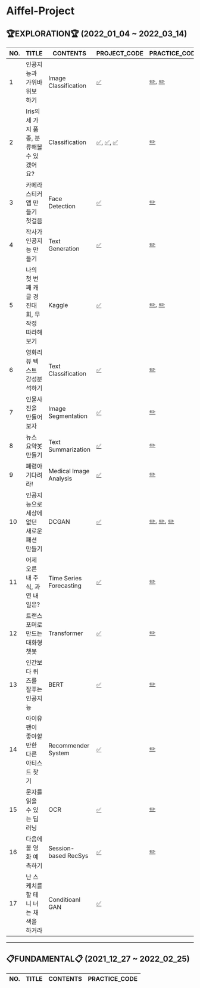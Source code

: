  # Aiffel-Project
 
 ## 🏆EXPLORATION🏆 (2022_01_04 ~ 2022_03_14)

| NO. | TITLE | CONTENTS | PROJECT_CODE | PRACTICE_CODE |
| ----- | ---------------------- | ---------------------- |----- |----- |
| 1 | 인공지능과 가위바위보 하기 |  Image Classification | [✅](https://github.com/junnnn-a/Aiffel-Project/blob/main/Exploration/%5BEX_01%5Drock_scissor_paper/%5BEX_01%5DRock_Scissor_paper.ipynb)| [✏️](https://github.com/junnnn-a/Aiffel-Project/blob/main/Exploration/%5BEX_01%5Drock_scissor_paper/%5BEX_01%5DRockSicssorpaper(practice).ipynb), [✏️](https://github.com/junnnn-a/Aiffel-Project/blob/main/Exploration/%5BEX_01%5Drock_scissor_paper/%5BE_01%5DRockSicssorpaper(failed).ipynb) |
| 2 | Iris의 세 가지 품종, 분류해볼 수 있겠어요? | Classification | [✅](https://github.com/junnnn-a/Aiffel-Project/blob/main/Exploration/%5BEX_02%5D_Iris/%5BEX_02%5D_load_digits_01.ipynb), [✅](https://github.com/junnnn-a/Aiffel-Project/blob/main/Exploration/%5BEX_02%5D_Iris/%5BEX_02%5D_load_wine_02.ipynb), [✅](https://github.com/junnnn-a/Aiffel-Project/blob/main/Exploration/%5BEX_02%5D_Iris/%5BEX_03%5D_load_breast_cancer_03.ipynb) | [✏️](https://github.com/junnnn-a/Aiffel-Project/blob/main/Exploration/%5BEX_02%5D_Iris/%5BEX_02%5DIris(practice).ipynb)|
| 3 | 카메라 스티커앱 만들기 첫걸음 | Face Detection | [✅](https://github.com/junnnn-a/Aiffel-Project/blob/main/Exploration/%5BEX_03%5DFace_sticker/%5BEX_03%5DFace_Sticker.ipynb)| [✏️](https://github.com/junnnn-a/Aiffel-Project/blob/main/Exploration/%5BEX_03%5DFace_sticker/%5BEX_03%5DFace_Sticker(practice).ipynb)|
| 4 | 작사가 인공지능 만들기 | Text Generation | [✅](https://github.com/junnnn-a/Aiffel-Project/blob/main/Exploration/%5BEX_04%5DMake_lyricist/%5BEX_04%5DMake_a_lyricist.ipynb)| [✏️](https://github.com/junnnn-a/Aiffel-Project/blob/main/Exploration/%5BEX_04%5DMake_lyricist/%5BEX_04%5DMake_a_lyricist(practice).ipynb)|
| 5 | 나의 첫 번째 캐글 경진대회, 무작정 따라해보기 | Kaggle | [✅](https://github.com/junnnn-a/Aiffel-Project/blob/main/Exploration/%5BEX_05%5DKaggle/%5BEX_05%5DKaggle2.ipynb)| [✏️](https://github.com/junnnn-a/Aiffel-Project/blob/main/Exploration/%5BEX_05%5DKaggle/%5BEX_05%5DKaggle1(practice).ipynb), [✏️](https://github.com/junnnn-a/Aiffel-Project/blob/main/Exploration/%5BEX_05%5DKaggle/%5BEX_05%5DKaggle3(practice).ipynb)|
| 6 | 영화리뷰 텍스트 감성분석하기 | Text Classification | [✅](https://github.com/junnnn-a/Aiffel-Project/blob/main/Exploration/%5BEX_06%5DMovie_Review/%5BEX_06%5DMovie_Review.ipynb)| [✏️](https://github.com/junnnn-a/Aiffel-Project/blob/main/Exploration/%5BEX_06%5DMovie_Review/%5BEX_06%5DMovie_Review(practice).ipynb)|
| 7 | 인물사진을 만들어 보자 |  Image Segmentation | [✅](https://github.com/junnnn-a/Aiffel-Project/blob/main/Exploration/%5BEX_07%5DMake_human_segmentation/%5BEX_07%5DMake_human_segmentation.ipynb)| [✏️](https://github.com/junnnn-a/Aiffel-Project/blob/main/Exploration/%5BEX_07%5DMake_human_segmentation/%5BEX_07%5DMake_human_segmentation(practice).ipynb)|
| 8 | 뉴스 요약봇 만들기 | Text Summarization | [✅](https://github.com/junnnn-a/Aiffel-Project/blob/main/Exploration/%5BEX_08%5DNews_summary/%5BEX_08%5DNews_summary.ipynb)|  [✏️](https://github.com/junnnn-a/Aiffel-Project/blob/main/Exploration/%5BEX_08%5DNews_summary/%5BEX_08%5DNews_summary(practice).ipynb)|
| 9 | 폐렴아 기다려라! | Medical Image Analysis | [✅](https://github.com/junnnn-a/Aiffel-Project/blob/main/Exploration/%5BEX_09%5DChest_Xray/%5BEX_09%5DChest_Xray.ipynb)|  [✏️](https://github.com/junnnn-a/Aiffel-Project/blob/main/Exploration/%5BEX_09%5DChest_Xray/%5BEX_09%5DChest_Xray(practice).ipynb)|
| 10 | 인공지능으로 세상에 없던 새로운 패션 만들기 | 	DCGAN | [✅](https://github.com/junnnn-a/Aiffel-Project/blob/main/Exploration/%5BEX_10%5Ddcgan_newimage_fashion/%5BEX_10%5Ddcgan_newimage_fashion.ipynb)|  [✏️](https://github.com/junnnn-a/Aiffel-Project/blob/main/Exploration/%5BEX_10%5Ddcgan_newimage_fashion/%5BEX_10%5Ddcgan_newimage_fashion(practice).ipynb), [✏️](https://github.com/junnnn-a/Aiffel-Project/blob/main/Exploration/%5BEX_10%5Ddcgan_newimage_fashion/%5BEX_10%5Ddcgan_newimage_fashion(new_modeling).ipynb),  [✏️](https://github.com/junnnn-a/Aiffel-Project/blob/main/Exploration/%5BEX_10%5Ddcgan_newimage_fashion/%5BEX_10%5Ddcgan_newimage_fashion_1(only_epochs).ipynb) |
| 11 | 어제 오른 내 주식, 과연 내일은? | 	Time Series Forecasting | [✅](https://github.com/junnnn-a/Aiffel-Project/blob/main/Exploration/%5BEX_11%5Dstock_prediction/%5BEX_11%5Dstock_prediction.ipynb)|  [✏️](https://github.com/junnnn-a/Aiffel-Project/blob/main/Exploration/%5BEX_11%5Dstock_prediction/%5BEX_11%5Dstock_prediction(practice).ipynb)|
| 12 | 트랜스포머로 만드는 대화형 챗봇 | 	Transformer | [✅](https://github.com/junnnn-a/Aiffel-Project/blob/main/Exploration/%5BEX_12%5DTransformer_Chatbot/%5BEX_12%5DTransformer_Chatbot.ipynb)|  [✏️](https://github.com/junnnn-a/Aiffel-Project/blob/main/Exploration/%5BEX_12%5DTransformer_Chatbot/%5BEX_12%5DTransformer_Chatbot(practice).ipynb)|
| 13 | 인간보다 퀴즈를 잘푸는 인공지능 | 	BERT | [✅](https://github.com/junnnn-a/Aiffel-Project/blob/main/Exploration/%5BEX_13%5DBert_QnA/%5BEX_13%5DBert_QnA.ipynb)|  [✏️](https://github.com/junnnn-a/Aiffel-Project/blob/main/Exploration/%5BEX_13%5DBert_QnA/%5BEX_13%5DBert_QnA(practice).ipynb)|
| 14 | 아이유팬이 좋아할 만한 다른 아티스트 찾기 | Recommender System | [✅](https://github.com/junnnn-a/Aiffel-Project/blob/main/Exploration/%5BEX_14%5DMovie_Recommendations/%5BEX_14%5DMovie_Recommendations.ipynb)|  [✏️](https://github.com/junnnn-a/Aiffel-Project/blob/main/Exploration/%5BEX_14%5DMovie_Recommendations/%5BEX_14%5DMovie_Recommendations(practice).ipynb)|
| 15 | 문자를 읽을 수 있는 딥러닝 | OCR | [✅](https://github.com/junnnn-a/Aiffel-Project/blob/main/Exploration/%5BEX_15%5DComparing%20OCR%20models/%5BEX_15%5DComparing%20OCR%20models.ipynb)|  [✏️](https://github.com/junnnn-a/Aiffel-Project/blob/main/Exploration/%5BEX_15%5DComparing%20OCR%20models/%5BEX_15%5DComparing%20OCR%20models(practice).ipynb)|
| 16 | 다음에 볼 영화 예측하기 | Session-based RecSys | [✅](https://github.com/junnnn-a/Aiffel-Project/blob/main/Exploration/%5BEX_16%5DMovielens_SBR/%5BEX_16%5DMovielens_SBR.ipynb)|  [✏️](https://github.com/junnnn-a/Aiffel-Project/blob/main/Exploration/%5BEX_16%5DMovielens_SBR/%5BEX_16%5DMovielens_SBR(practice).ipynb)|
| 17 | 난 스케치를 할 테니 너는 채색을 하거라 | Conditioanl GAN | [✅](https://github.com/junnnn-a/Aiffel-Project/blob/main/Exploration/%5BEX_17%5DSegmentation_map_roadmap/%5BEX_17%5DSegmentation_map_roadmap.ipynb)|  |

-------------------------------------------------------------------------------------------------------------

 ## 📋FUNDAMENTAL📋 (2021_12_27 ~ 2022_02_25)
 | NO. | TITLE | CONTENTS | PRACTICE_CODE |
 | ----- | ---------------------- | ---------------------- |----- |
